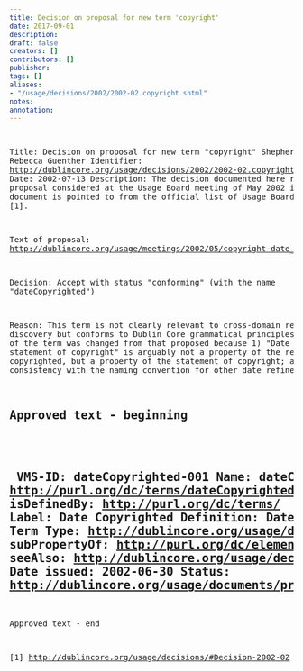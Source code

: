 ```yaml
---
title: Decision on proposal for new term 'copyright'
date: 2017-09-01
description: 
draft: false
creators: []
contributors: []
publisher: 
tags: []
aliases:
- "/usage/decisions/2002/2002-02.copyright.shtml"
notes: 
annotation: 
---
```


<!--#include virtual="/ssi/header.shtml" --><pre>
Title: Decision on proposal for new term "copyright"
Shepherd: Rebecca Guenther
Identifier: <a href="/usage/decisions/2002/2002-02.copyright.shtml">http://dublincore.org/usage/decisions/2002/2002-02.copyright.shtml</a>
Date: 2002-07-13
Description: The decision documented here refers to a proposal
                  considered at the Usage Board meeting of May 2002
                  in Bath. This document is pointed to from
                  the official list of Usage Board Decisions [1].

Text of proposal: <a href="/usage/meetings/2002/05/copyright-date_prop.html">http://dublincore.org/usage/meetings/2002/05/copyright-date_prop.html</a>

Decision: Accept with status "conforming" (with the name "dateCopyrighted")

Reason: This term is not clearly relevant to cross-domain
resource discovery but conforms to Dublin Core grammatical
principles. The name of the term was changed from that
proposed because 1) "Date of a statement of copyright" is
arguably not a property of the resource copyrighted, but a
property of the statement of copyright; and 2) for consistency
with the naming convention for other date refinements.

Approved text - beginning
-------------------------------------------------------------------------
<a id="dateCopyrighted-001" name="dateCopyrighted-001"> </a> 
    VMS-ID: dateCopyrighted-001
    Name: dateCopyrighted
    URI: <a href="http://purl.org/dc/terms/dateCopyrighted">http://purl.org/dc/terms/dateCopyrighted</a>
    isDefinedBy: <a href="http://purl.org/dc/terms/">http://purl.org/dc/terms/</a>
    Label: Date Copyrighted
    Definition: Date of a statement of copyright.
    Term Type: <a href="/usage/documents/mission/#element-refinement">http://dublincore.org/usage/documents/mission/#element-refinement</a>
    subPropertyOf: <a href="http://purl.org/dc/elements/1.1/date">http://purl.org/dc/elements/1.1/date</a>
    seeAlso: <a href="/usage/decisions/#Decision-2002-02">http://dublincore.org/usage/decisions/#Decision-2002-02</a>
    Date issued: 2002-06-30
    Status: <a href="/usage/documents/process/#conforming">http://dublincore.org/usage/documents/process/#conforming</a>
-------------------------------------------------------------------------
Approved text - end

[1] <a href="/usage/decisions/#Decision-2002-02">http://dublincore.org/usage/decisions/#Decision-2002-02</a>

</pre><!--#include virtual="/ssi/footer.shtml" -->
